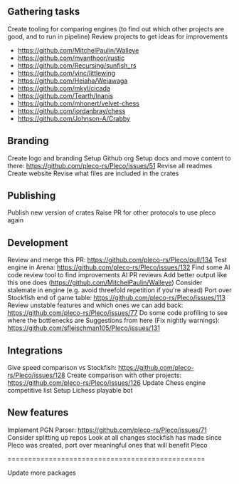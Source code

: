 ## Gathering tasks

Create tooling for comparing engines (to find out which other projects are good, and to run in pipeline)
Review projects to get ideas for improvements

- https://github.com/MitchelPaulin/Walleye
- https://github.com/mvanthoor/rustic
- https://github.com/Recursing/sunfish_rs
- https://github.com/vinc/littlewing
- https://github.com/Heiaha/Weiawaga
- https://github.com/mkyl/cicada
- https://github.com/Tearth/Inanis
- https://github.com/mhonert/velvet-chess
- https://github.com/jordanbray/chess
- https://github.com/Johnson-A/Crabby

## Branding

Create logo and branding
Setup Github org
Setup docs and move content to there: https://github.com/pleco-rs/Pleco/issues/51
Revise all readmes
Create website
Revise what files are included in the crates

## Publishing

Publish new version of crates
Raise PR for other protocols to use pleco again

## Development

Review and merge this PR: https://github.com/pleco-rs/Pleco/pull/134
Test engine in Arena: https://github.com/pleco-rs/Pleco/issues/132
Find some AI code review tool to find improvements
AI PR reviews
Add better output like this one does (https://github.com/MitchelPaulin/Walleye)
Consider stalemate in engine (e.g. avoid threefold repetition if you're ahead)
Port over Stockfish end of game table: https://github.com/pleco-rs/Pleco/issues/113
Review unstable features and which ones we can add back: https://github.com/pleco-rs/Pleco/issues/77
Do some code profiling to see where the bottlenecks are
Suggestions from here (Fix nightly warnings): https://github.com/sfleischman105/Pleco/issues/131

## Integrations

Give speed comparison vs Stockfish: https://github.com/pleco-rs/Pleco/issues/128
Create comparison with other projects: https://github.com/pleco-rs/Pleco/issues/126
Update Chess engine competitive list
Setup Lichess playable bot

## New features

Implement PGN Parser: https://github.com/pleco-rs/Pleco/issues/71
Consider splitting up repos
Look at all changes stockfish has made since Pleco was created, port over meaningful ones that will benefit Pleco

================================================

Update more packages
